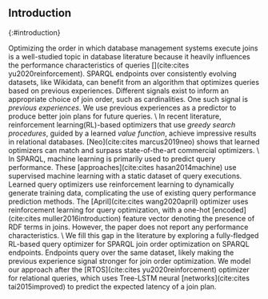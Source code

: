 ## Introduction
{:#introduction}

Optimizing the order in which database management systems execute joins is a well-studied topic in database literature because it heavily influences the performance characteristics of queries [](cite:cites yu2020reinforcement).
SPARQL endpoints over consistently evolving datasets, like Wikidata, can benefit from an algorithm that optimizes queries based on previous experiences. 
Different signals exist to inform an appropriate choice of join order, such as cardinalities. One such signal is _previous experiences_. 
We use previous experiences as a predictor to produce better join plans for future queries. \\
In recent literature, reinforcement learning(RL)-based optimizers that use _greedy search procedures_, guided by a learned _value function_, achieve impressive results in relational databases. 
[Neo](cite:cites marcus2019neo) shows that learned optimizers can match and surpass state-of-the-art commercial optimizers. \\
In SPARQL, machine learning is primarily used to predict query performance. These [approaches](cite:cites hasan2014machine) use supervised machine learning with a static dataset of query executions.
Learned query optimizers use reinforcement learning to dynamically generate training data, complicating the use of existing query performance prediction methods. 
The [April](cite:cites wang2020april) optimizer uses reinforcement learning for query optimization, with a one-hot [encoded](cite:cites muller2016introduction) feature vector denoting the presence of RDF terms in joins. However, the paper does not report any performance characteristics. \\
We fill this gap in the literature by exploring a fully-fledged RL-based query optimizer for SPARQL join order optimization on SPARQL endpoints. Endpoints query over the same dataset, likely making the previous experience signal stronger for join order optimization.
We model our approach after the [RTOS](cite:cites yu2020reinforcement) optimizer for relational queries, which uses Tree-LSTM neural [networks](cite:cites tai2015improved) to predict the expected latency of a join plan. 